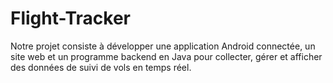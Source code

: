 # Flight-Tracker
Notre projet consiste à développer une application Android connectée, un site web et un programme backend en Java pour collecter, gérer et afficher des données de suivi de vols en temps réel.  

